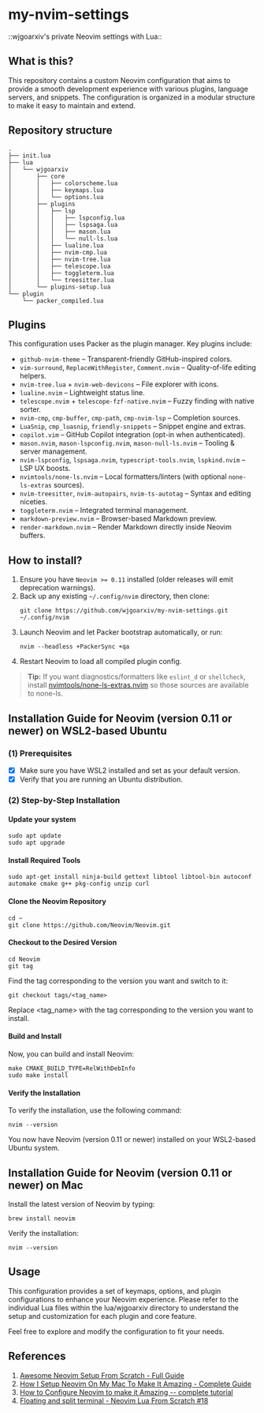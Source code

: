 # **my-nvim-settings**
::wjgoarxiv's private Neovim settings with Lua::
## **What is this?**
This repository contains a custom Neovim configuration that aims to provide a smooth development experience with various plugins, language servers, and snippets. The configuration is organized in a modular structure to make it easy to maintain and extend.

## **Repository structure**
```shell
.
├── init.lua
├── lua
│   └── wjgoarxiv
│       ├── core
│       │   ├── colorscheme.lua
│       │   ├── keymaps.lua
│       │   └── options.lua
│       ├── plugins
│       │   ├── lsp
│       │   │   ├── lspconfig.lua
│       │   │   ├── lspsaga.lua
│       │   │   ├── mason.lua
│       │   │   └── null-ls.lua
│       │   ├── lualine.lua
│       │   ├── nvim-cmp.lua
│       │   ├── nvim-tree.lua
│       │   ├── telescope.lua
│       │   ├── toggleterm.lua
│       │   └── treesitter.lua
│       └── plugins-setup.lua
└── plugin
    └── packer_compiled.lua
```
## **Plugins**
This configuration uses Packer as the plugin manager. Key plugins include:

- `github-nvim-theme` – Transparent-friendly GitHub-inspired colors.
- `vim-surround`, `ReplaceWithRegister`, `Comment.nvim` – Quality-of-life editing helpers.
- `nvim-tree.lua` + `nvim-web-devicons` – File explorer with icons.
- `lualine.nvim` – Lightweight status line.
- `telescope.nvim` + `telescope-fzf-native.nvim` – Fuzzy finding with native sorter.
- `nvim-cmp`, `cmp-buffer`, `cmp-path`, `cmp-nvim-lsp` – Completion sources.
- `LuaSnip`, `cmp_luasnip`, `friendly-snippets` – Snippet engine and extras.
- `copilot.vim` – GitHub Copilot integration (opt-in when authenticated).
- `mason.nvim`, `mason-lspconfig.nvim`, `mason-null-ls.nvim` – Tooling & server management.
- `nvim-lspconfig`, `lspsaga.nvim`, `typescript-tools.nvim`, `lspkind.nvim` – LSP UX boosts.
- `nvimtools/none-ls.nvim` – Local formatters/linters (with optional `none-ls-extras` sources).
- `nvim-treesitter`, `nvim-autopairs`, `nvim-ts-autotag` – Syntax and editing niceties.
- `toggleterm.nvim` – Integrated terminal management.
- `markdown-preview.nvim` – Browser-based Markdown preview.
- `render-markdown.nvim` – Render Markdown directly inside Neovim buffers.

## **How to install?**
1. Ensure you have `Neovim >= 0.11` installed (older releases will emit deprecation warnings).
2. Back up any existing `~/.config/nvim` directory, then clone:
   ```shell
   git clone https://github.com/wjgoarxiv/my-nvim-settings.git ~/.config/nvim
   ```
3. Launch Neovim and let Packer bootstrap automatically, or run:
   ```shell
   nvim --headless +PackerSync +qa
   ```
4. Restart Neovim to load all compiled plugin config.

> **Tip:** If you want diagnostics/formatters like `eslint_d` or `shellcheck`, install [nvimtools/none-ls-extras.nvim](https://github.com/nvimtools/none-ls-extras.nvim) so those sources are available to none-ls.

## **Installation Guide for Neovim (version 0.11 or newer) on WSL2-based Ubuntu**
### (1) Prerequisites
- [x] Make sure you have WSL2 installed and set as your default version.
- [x] Verify that you are running an Ubuntu distribution.

### (2) Step-by-Step Installation
#### Update your system
```shell
sudo apt update
sudo apt upgrade
```

#### Install Required Tools
```
sudo apt-get install ninja-build gettext libtool libtool-bin autoconf automake cmake g++ pkg-config unzip curl
```

#### Clone the Neovim Repository
```
cd ~
git clone https://github.com/Neovim/Neovim.git
```

#### Checkout to the Desired Version
```
cd Neovim
git tag
```
Find the tag corresponding to the version you want and switch to it:
```
git checkout tags/<tag_name>
```
Replace <tag_name> with the tag corresponding to the version you want to install.

#### Build and Install
Now, you can build and install Neovim:
```
make CMAKE_BUILD_TYPE=RelWithDebInfo
sudo make install
```

#### Verify the Installation
To verify the installation, use the following command:
```
nvim --version
```
You now have Neovim (version 0.11 or newer) installed on your WSL2-based Ubuntu system.

## **Installation Guide for Neovim (version 0.11 or newer) on Mac**

Install the latest version of Neovim by typing: 

```
brew install neovim
```

Verify the installation: 

```
nvim --version
```

## **Usage**
This configuration provides a set of keymaps, options, and plugin configurations to enhance your Neovim experience. Please refer to the individual Lua files within the lua/wjgoarxiv directory to understand the setup and customization for each plugin and core feature.

Feel free to explore and modify the configuration to fit your needs.

## **References** 
1. [Awesome Neovim Setup From Scratch - Full Guide](https://www.youtube.com/watch?v=JWReY93Vl6g)
2. [How I Setup Neovim On My Mac To Make It Amazing - Complete Guide](https://youtu.be/vdn_pKJUda8)
3. [How to Configure Neovim to make it Amazing -- complete tutorial](https://youtu.be/J9yqSdvAKXY)
4. [Floating and split terminal - Neovim Lua From Scratch #18](https://youtu.be/Qtdbco50sPc)

